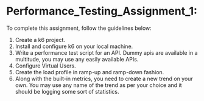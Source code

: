 # Performance_Testing_Assignment_1:

To complete this assignment, follow the guidelines below:

1. Create a k6 project.
2. Install and configure k6 on your local machine.
3. Write a performance test script for an API. Dummy apis are available in a multitude, you may use any easily available APIs.
4. Configure Virtual Users.
5. Create the load profile in ramp-up and ramp-down fashion.
6. Along with the built-in metrics, you need to create a new trend on your own. You may use any name of the trend as per your choice and it should be logging some sort of statistics.

